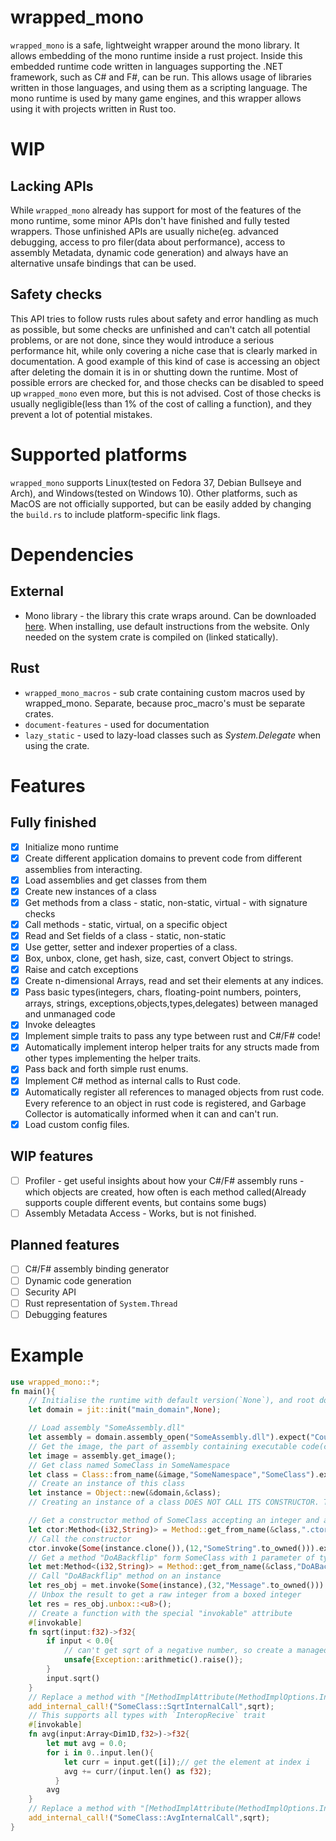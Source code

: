 ﻿# wrapped_mono
`wrapped_mono` is a safe, lightweight wrapper around the mono library. It allows embedding of the mono runtime inside a rust project. Inside this embedded runtime code written in languages supporting the .NET framework, such as C# and F#, can be run. This allows usage of libraries written in those languages, and using them as a scripting language. The mono runtime is used by many game engines, and this wrapper allows using it with projects written in Rust too.
# WIP
## Lacking APIs
While `wrapped_mono` already has support for most of the features of the mono runtime, some minor APIs don't have finished and fully tested wrappers. Those unfinished APIs are usually niche(eg. advanced debugging, access to pro filer(data about performance), access to assembly Metadata, dynamic code generation) and always have an alternative unsafe bindings that can be used.
## Safety checks
This API tries to follow rusts rules about safety and error handling as much as possible, but some checks are unfinished and can't catch all potential problems, or are not done, since they would introduce a serious performance hit, while only covering a niche case that is clearly marked in documentation. A good example of this kind of case is accessing an object after deleting the domain it is in or shutting down the runtime. Most of possible errors are checked for, and those checks can be disabled to speed up `wrapped_mono` even more, but this is not advised. Cost of those checks is usually negligible(less than 1% of the cost of calling a function), and they prevent a lot of potential mistakes. 
# Supported platforms
`wrapped_mono` supports Linux(tested on Fedora 37, Debian Bullseye and Arch), and Windows(tested on Windows 10). Other platforms, such as MacOS are not officially supported, but can be easily added by changing the `build.rs` to include platform-specific link flags.
# Dependencies
## External
* Mono library - the library this crate wraps around. Can be downloaded <a href="https://www.mono-project.com/download/stable/">here</a>. When installing, use default instructions from the website. Only needed on the system crate is compiled on (linked statically).
## Rust 
* `wrapped_mono_macros` - sub crate containing custom macros used by wrapped_mono. Separate, because proc\_macro's must be separate crates. 
* `document-features` - used for documentation 
* `lazy_static` - used to lazy-load classes such as *System.Delegate* when using the crate.
# Features
## Fully finished
- [X] Initialize mono runtime
- [X] Create different application domains to prevent code from different assemblies from interacting.
- [X] Load assemblies and get classes from them
- [X] Create new instances of a class
- [X] Get methods from a class - static, non-static, virtual - with signature checks
- [X] Call methods - static, virtual, on a specific object
- [X] Read and Set fields of a class - static, non-static
- [X] Use getter, setter and indexer properties of a class.
- [X] Box, unbox, clone, get hash, size, cast, convert Object to strings.
- [X] Raise and catch exceptions
- [X] Create n-dimensional Arrays, read and set their elements at any indices.
- [X] Pass basic types(integers, chars, floating-point numbers, pointers, arrays, strings, exceptions,objects,types,delegates) between managed and unmanaged code
- [X] Invoke deleagtes
- [X] Implement simple traits to pass any type between rust and C#/F# code!
- [X] Automatically implement interop helper traits for any structs made from other types implementing the helper traits.
- [X] Pass back and forth simple rust enums.
- [X] Implement C# method as internal calls to Rust code.
- [X] Automatically register all references to managed objects from rust code. Every reference to an object in rust code is registered, and Garbage Collector is automatically informed when it can and can't run.
- [X] Load custom config files.
## WIP features
- [ ] Profiler - get useful insights about how your C#/F# assembly runs - which objects are created, how often is each method called(Already supports couple different events, but contains some bugs)
- [ ] Assembly Metadata Access - Works, but is not finished.
## Planned features
- [ ] C#/F# assembly binding generator
- [ ] Dynamic code generation
- [ ] Security API
- [ ] Rust representation of `System.Thread`
- [ ] Debugging features
# Example
```rust
use wrapped_mono::*;
fn main(){
    // Initialise the runtime with default version(`None`), and root domian named "main_domain"
    let domain = jit::init("main_domain",None);

    // Load assembly "SomeAssembly.dll"
    let assembly = domain.assembly_open("SomeAssembly.dll").expect("Could not load assembly!");
    // Get the image, the part of assembly containing executable code(classes,methods, etc.)
    let image = assembly.get_image();
    // Get class named SomeClass in SomeNamespace
    let class = Class::from_name(&image,"SomeNamespace","SomeClass").expect("Could not find SomeClass!");
    // Create an instance of this class
    let instance = Object::new(&domain,&class);
    // Creating an instance of a class DOES NOT CALL ITS CONSTRUCTOR. The constructor is a method named '.ctor', that has to be called separately

    // Get a constructor method of SomeClass accepting an integer and a string (2 parameters)
    let ctor:Method<(i32,String)> = Method::get_from_name(&class,".ctor(int,System.String)",2).expect("Could not find the constructor!");
    // Call the constructor
    ctor.invoke(Some(instance.clone()),(12,"SomeString".to_owned())).expect("Got an exception while calling the constructor!");
    // Get a method "DoABackflip" form SomeClass with 1 parameter of type int returning a byte
    let met:Method<(i32,String)> = Method::get_from_name(&class,"DoABackflip",1).expect("Could not find method \"DoABackFlip\"!");
    // Call "DoABackflip" method on an instance
    let res_obj = met.invoke(Some(instance),(32,"Message".to_owned())).expect("Got an exception while calling DoABackflip!").expect("Got null from DoABackFlip");
    // Unbox the result to get a raw integer from a boxed integer
    let res = res_obj.unbox::<u8>();
    // Create a function with the special "invokable" attribute
    #[invokable]
    fn sqrt(input:f32)->f32{
        if input < 0.0{
            // can't get sqrt of a negative number, so create a managed exception and throw it
            unsafe{Exception::arithmetic().raise()};
        }
        input.sqrt()
    }
    // Replace a method with "[MethodImplAttribute(MethodImplOptions.InternalCall)]" atribute with a rust function
    add_internal_call!("SomeClass::SqrtInternalCall",sqrt);
    // This supports all types with `InteropRecive` trait
    #[invokable]
    fn avg(input:Array<Dim1D,f32>)->f32{
        let mut avg = 0.0;
        for i in 0..input.len(){
            let curr = input.get([i]);// get the element at index i
            avg += curr/(input.len() as f32);
          }
        avg
    }
    // Replace a method with "[MethodImplAttribute(MethodImplOptions.InternalCall)]" attribute with a rust function
    add_internal_call!("SomeClass::AvgInternalCall",sqrt);
}
```
